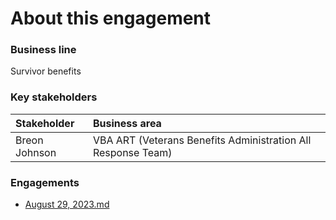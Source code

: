 # About this engagement

### Business line

Survivor benefits

### Key stakeholders

|Stakeholder|Business area|
|:--|:--|
|Breon Johnson|VBA ART (Veterans Benefits Administration All Response Team)|

### Engagements

- [August 29, 2023.md](https://github.com/department-of-veterans-affairs/va.gov-team/blob/master/products/ask-va/research/Business%20line%20engagement/Survivor%20benefits/August%2029%2C%202023.md)
